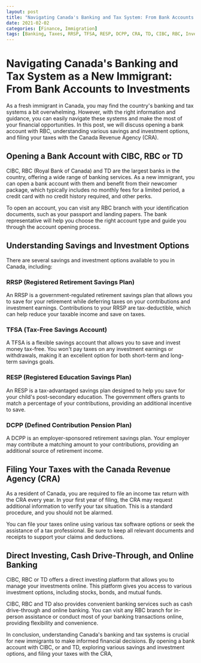 ```yaml
---
layout: post
title: "Navigating Canada's Banking and Tax System: From Bank Accounts to Investments"
date: 2021-02-02
categories: [Finance, Immigration]
tags: [Banking, Taxes, RRSP, TFSA, RESP, DCPP, CRA, TD, CIBC, RBC, Investing]
---
```


# Navigating Canada's Banking and Tax System as a New Immigrant: From Bank Accounts to Investments

As a fresh immigrant in Canada, you may find the country's banking and tax systems a bit overwhelming. However, with the right information and guidance, you can easily navigate these systems and make the most of your financial opportunities. In this post, we will discuss opening a bank account with RBC, understanding various savings and investment options, and filing your taxes with the Canada Revenue Agency (CRA).

## Opening a Bank Account with CIBC, RBC or TD

CIBC, RBC (Royal Bank of Canada) and TD are the largest banks in the country, offering a wide range of banking services. As a new immigrant, you can open a bank account with them and benefit from their newcomer package, which typically includes no monthly fees for a limited period, a credit card with no credit history required, and other perks.

To open an account, you can visit any RBC branch with your identification documents, such as your passport and landing papers. The bank representative will help you choose the right account type and guide you through the account opening process.

## Understanding Savings and Investment Options

There are several savings and investment options available to you in Canada, including:

### RRSP (Registered Retirement Savings Plan)

An RRSP is a government-regulated retirement savings plan that allows you to save for your retirement while deferring taxes on your contributions and investment earnings. Contributions to your RRSP are tax-deductible, which can help reduce your taxable income and save on taxes.

### TFSA (Tax-Free Savings Account)

A TFSA is a flexible savings account that allows you to save and invest money tax-free. You won't pay taxes on any investment earnings or withdrawals, making it an excellent option for both short-term and long-term savings goals.

### RESP (Registered Education Savings Plan)

An RESP is a tax-advantaged savings plan designed to help you save for your child's post-secondary education. The government offers grants to match a percentage of your contributions, providing an additional incentive to save.

### DCPP (Defined Contribution Pension Plan)

A DCPP is an employer-sponsored retirement savings plan. Your employer may contribute a matching amount to your contributions, providing an additional source of retirement income.

## Filing Your Taxes with the Canada Revenue Agency (CRA)

As a resident of Canada, you are required to file an income tax return with the CRA every year. In your first year of filing, the CRA may request additional information to verify your tax situation. This is a standard procedure, and you should not be alarmed.

You can file your taxes online using various tax software options or seek the assistance of a tax professional. Be sure to keep all relevant documents and receipts to support your claims and deductions.

## Direct Investing, Cash Drive-Through, and Online Banking

CIBC, RBC or TD offers a direct investing platform that allows you to manage your investments online. This platform gives you access to various investment options, including stocks, bonds, and mutual funds.

CIBC, RBC and TD also provides convenient banking services such as cash drive-through and online banking. You can visit any RBC branch for in-person assistance or conduct most of your banking transactions online, providing flexibility and convenience.

In conclusion, understanding Canada's banking and tax systems is crucial for new immigrants to make informed financial decisions. By opening a bank account with CIBC, or and TD, exploring various savings and investment options, and filing your taxes with the CRA,
